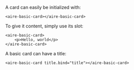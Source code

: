 A card can easily be initialized with:
```
<aire-basic-card></aire-basic-card>
```

To give it content, simply use its slot:
```
<aire-basic-card>
    <p>Hello, world</p>
</aire-basic-card>
```

A basic card can have a title:
```
<aire-basic-card title.bind="title"></aire-basic-card>
```